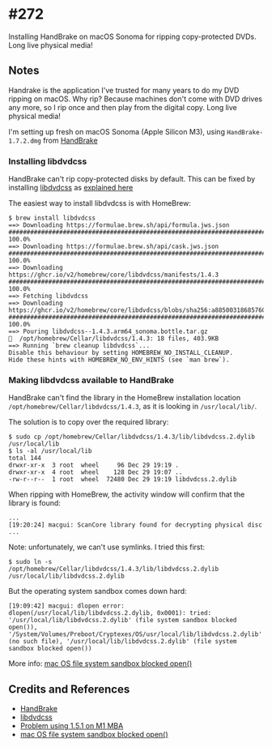# #272

Installing HandBrake on macOS Sonoma for ripping copy-protected DVDs. Long live physical media!

## Notes

Handrake is the application I've trusted for many years to do my DVD ripping on macOS.
Why rip? Because machines don't come with DVD drives any more, so I rip once and then play from the digital copy. Long live physical media!

I'm setting up fresh on macOS Sonoma (Apple Silicon M3), using `HandBrake-1.7.2.dmg` from 
[HandBrake](https://handbrake.fr/)

### Installing libdvdcss

HandBrake can't rip copy-protected disks by default.
This can be fixed by installing [libdvdcss](https://en.wikipedia.org/wiki/Libdvdcss)
as [explained here](https://www.reddit.com/r/handbrake/comments/t60dd7/problem_using_151_on_m1_mba/?rdt=33634)

The easiest way to install libdvdcss is with HomeBrew:

    $ brew install libdvdcss
    ==> Downloading https://formulae.brew.sh/api/formula.jws.json
    ############################################################################################################################################################################# 100.0%
    ==> Downloading https://formulae.brew.sh/api/cask.jws.json
    ############################################################################################################################################################################# 100.0%
    ==> Downloading https://ghcr.io/v2/homebrew/core/libdvdcss/manifests/1.4.3
    ############################################################################################################################################################################# 100.0%
    ==> Fetching libdvdcss
    ==> Downloading https://ghcr.io/v2/homebrew/core/libdvdcss/blobs/sha256:a88500318685760e0425a099d0459f7be9f7505b89e69785af9d7ae183e40541
    ############################################################################################################################################################################# 100.0%
    ==> Pouring libdvdcss--1.4.3.arm64_sonoma.bottle.tar.gz
    🍺  /opt/homebrew/Cellar/libdvdcss/1.4.3: 18 files, 403.9KB
    ==> Running `brew cleanup libdvdcss`...
    Disable this behaviour by setting HOMEBREW_NO_INSTALL_CLEANUP.
    Hide these hints with HOMEBREW_NO_ENV_HINTS (see `man brew`).

### Making libdvdcss available to HandBrake

HandBrake can't find the library in the HomeBrew installation location
`/opt/homebrew/Cellar/libdvdcss/1.4.3`, as it is looking in `/usr/local/lib/`.

The solution is to copy over the required library:

    $ sudo cp /opt/homebrew/Cellar/libdvdcss/1.4.3/lib/libdvdcss.2.dylib /usr/local/lib
    $ ls -al /usr/local/lib
    total 144
    drwxr-xr-x  3 root  wheel     96 Dec 29 19:19 .
    drwxr-xr-x  4 root  wheel    128 Dec 29 19:07 ..
    -rw-r--r--  1 root  wheel  72480 Dec 29 19:19 libdvdcss.2.dylib

When ripping with HomeBrew, the activity window will confirm that the library is found:

    ...
    [19:20:24] macgui: ScanCore library found for decrypting physical disc
    ...


Note: unfortunately, we can't use symlinks. I tried this first:

    $ sudo ln -s /opt/homebrew/Cellar/libdvdcss/1.4.3/lib/libdvdcss.2.dylib /usr/local/lib/libdvdcss.2.dylib

But the operating system sandbox comes down hard:

    [19:09:42] macgui: dlopen error: dlopen(/usr/local/lib/libdvdcss.2.dylib, 0x0001): tried: '/usr/local/lib/libdvdcss.2.dylib' (file system sandbox blocked open()), '/System/Volumes/Preboot/Cryptexes/OS/usr/local/lib/libdvdcss.2.dylib' (no such file), '/usr/local/lib/libdvdcss.2.dylib' (file system sandbox blocked open())

More info: [mac OS file system sandbox blocked open()](https://stackoverflow.com/questions/44627957/mac-os-file-system-sandbox-blocked-open)

## Credits and References

* [HandBrake](https://handbrake.fr/)
* [libdvdcss](https://en.wikipedia.org/wiki/Libdvdcss)
* [Problem using 1.5.1 on M1 MBA](https://www.reddit.com/r/handbrake/comments/t60dd7/problem_using_151_on_m1_mba/?rdt=33634)
* [mac OS file system sandbox blocked open()](https://stackoverflow.com/questions/44627957/mac-os-file-system-sandbox-blocked-open)
